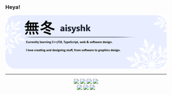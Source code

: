 ### Heya!

<div align="center">
  <img src="https://github.com/aisyshk/aisyshk/blob/main/export_5.png" />
  <hr>
  <img src="https://github-readme-stats-git-masterrstaa-rickstaa.vercel.app/api?username=aisyshk&theme=dark" />
  <img src="https://github-readme-stats.vercel.app/api/top-langs/?username=aisyshk&theme=dark" />
  <img src="https://github-readme-stats.vercel.app/api/top-langs/?username=aisyshk" />
  <img src="https://github-readme-streak-stats.herokuapp.com/?user=aisyshk&theme=dark&langs_count=10" />
</div>
<div align="center">
  <img src="https://img.shields.io/badge/Visual_Studio-5C2D91?style=for-the-badge&logo=visual%20studio&logoColor=white" />
  <img src="https://img.shields.io/badge/C%2B%2B-00599C?style=for-the-badge&logo=c%2B%2B&logoColor=white" />
  <img src="https://img.shields.io/badge/C%23-239120?style=for-the-badge&logo=c-sharp&logoColor=white" />
</div>
